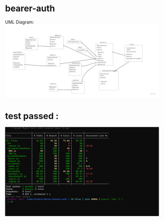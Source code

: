 # bearer-auth

UML Diagram:
![image](./UMLclass07.png.jpg)

# test passed :
![image](./testfor%20server.png)